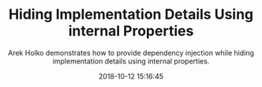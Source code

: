 ---
title: "Hiding Implementation Details Using internal Properties"
subtitle: "Arek Holko demonstrates how to provide dependency injection while hiding implementation details using internal properties."
tags: ["encapsulation"]
link: "https://holko.pl/2018/10/08/internal-modifier/"
date: "2018-10-12 15:16:45"
---